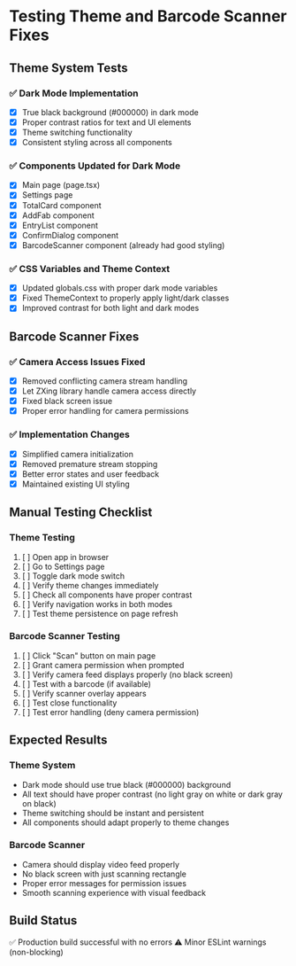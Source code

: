 # Testing Theme and Barcode Scanner Fixes

## Theme System Tests

### ✅ Dark Mode Implementation
- [x] True black background (#000000) in dark mode
- [x] Proper contrast ratios for text and UI elements
- [x] Theme switching functionality
- [x] Consistent styling across all components

### ✅ Components Updated for Dark Mode
- [x] Main page (page.tsx)
- [x] Settings page
- [x] TotalCard component
- [x] AddFab component
- [x] EntryList component
- [x] ConfirmDialog component
- [x] BarcodeScanner component (already had good styling)

### ✅ CSS Variables and Theme Context
- [x] Updated globals.css with proper dark mode variables
- [x] Fixed ThemeContext to properly apply light/dark classes
- [x] Improved contrast for both light and dark modes

## Barcode Scanner Fixes

### ✅ Camera Access Issues Fixed
- [x] Removed conflicting camera stream handling
- [x] Let ZXing library handle camera access directly
- [x] Fixed black screen issue
- [x] Proper error handling for camera permissions

### ✅ Implementation Changes
- [x] Simplified camera initialization
- [x] Removed premature stream stopping
- [x] Better error states and user feedback
- [x] Maintained existing UI styling

## Manual Testing Checklist

### Theme Testing
1. [ ] Open app in browser
2. [ ] Go to Settings page
3. [ ] Toggle dark mode switch
4. [ ] Verify theme changes immediately
5. [ ] Check all components have proper contrast
6. [ ] Verify navigation works in both modes
7. [ ] Test theme persistence on page refresh

### Barcode Scanner Testing
1. [ ] Click "Scan" button on main page
2. [ ] Grant camera permission when prompted
3. [ ] Verify camera feed displays properly (no black screen)
4. [ ] Test with a barcode (if available)
5. [ ] Verify scanner overlay appears
6. [ ] Test close functionality
7. [ ] Test error handling (deny camera permission)

## Expected Results

### Theme System
- Dark mode should use true black (#000000) background
- All text should have proper contrast (no light gray on white or dark gray on black)
- Theme switching should be instant and persistent
- All components should adapt properly to theme changes

### Barcode Scanner
- Camera should display video feed properly
- No black screen with just scanning rectangle
- Proper error messages for permission issues
- Smooth scanning experience with visual feedback

## Build Status
✅ Production build successful with no errors
⚠️ Minor ESLint warnings (non-blocking)
